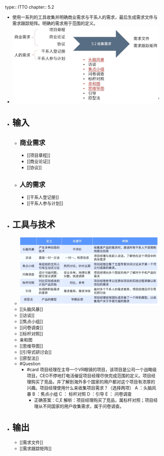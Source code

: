 type:: ITTO
chapter:: 5.2

- 使用一系列的工具收集并明确商业需求与干系人的需求，最后生成需求文件与需求跟踪矩阵。明确的需求用于范围的定义。
- ![image.png](../assets/image_1747724117527_0.png)
- # 输入
	- ## 商业需求
		- [[项目章程]]
		- [[商业论证]]
		- [[协议]]
	- ## 人的需求
		- [[干系人登记册]]
		- [[干系人参与计划]]
- # 工具与技术
	- ![image.png](../assets/image_1747726366498_0.png)
	- [[头脑风暴]]
	- [[访谈]]
	- [[焦点小组]]
	- [[问卷调查]]
	- [[标杆对照]]
	- 亲和图
	- [[思维导图]]
	- [[引导式研讨会]]
	- [[原型法]]
	- #Question
		- #card 项目经理在主导一个VR眼镜的项目，该项目是公司一个战略级项目，CEO不停地打电活催促项目经理尽快完成范围的定义。项目经理购买了竞品，并了解到海外多个国家的用户都对这个项目有浓厚的兴趣。项目经理使用什么来收集项目需求？（选择两项）
		  A ：头脑风暴
		  B ：焦点小组
		  C ： 标杆对照
		  D ：引导
		  E ： 问卷调查
			- 正确答案：C,E
			  解析：项目经理购买了竞品，属标杆对照；项目经理从不同国家的用户收集需求，属于问卷调查。
- # 输出
	- [[需求文件]]
	- [[需求跟踪矩阵]]